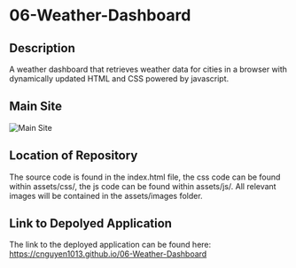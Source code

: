 # 06-Weather-Dashboard

## Description

A weather dashboard that retrieves weather data for cities in a browser with dynamically updated HTML and CSS powered by javascript.  

## Main Site

![Main Site](assets/images/main-site-01.jpg)

## Location of Repository

The source code is found in the index.html file, the css code can be found within assets/css/, the js code can be found within assets/js/. All relevant images will be contained in the assets/images folder. 

## Link to Depolyed Application

The link to the deployed application can be found here: https://cnguyen1013.github.io/06-Weather-Dashboard